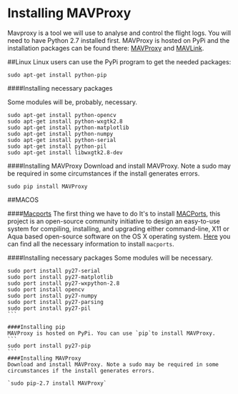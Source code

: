 # Installing MAVProxy
Mavproxy is a tool we will use to analyse and control the flight logs. You will need to have Python 2.7 installed first. MAVProxy is hosted on PyPi and the installation packages can be found there: [MAVProxy](https://pypi.python.org/pypi/MAVProxy) and [MAVLink](https://pypi.python.org/pypi/pymavlink).

##Linux
Linux users can use the PyPi program to get the needed packages:

```
sudo apt-get install python-pip
```

####Installing necessary packages

Some modules will be, probably, necessary.

```
sudo apt-get install python-opencv
sudo apt-get install python-wxgtk2.8
sudo apt-get install python-matplotlib
sudo apt-get install python-numpy
sudo apt-get install python-serial
sudo apt-get install python-pil
sudo apt-get install libwxgtk2.8-dev
```

####Installing MAVProxy
Download and install MAVProxy. Note a sudo may be required in some circumstances if the install generates errors.

```
sudo pip install MAVProxy
```

##MACOS

####[Macports](https://guide.macports.org)
The first thing we have to do It's to install [MACPorts](https://guide.macports.org), this project is an open-source community initiative to design an easy-to-use system for compiling, installing, and upgrading either command-line, X11 or Aqua based open-source software on the OS X operating system. [Here](https://guide.macports.org/chunked/installing.macports.html) you can find all the necessary information to install `macports`.

####Installing necessary packages
Some modules will be necessary.

````
sudo port install py27-serial
sudo port install py27-matplotlib
sudo port install py27-wxpython-2.8
sudo port install opencv
sudo port install py27-numpy
sudo port install py27-parsing
sudo port install py27-pil
```

####Installing pip
MAVProxy is hosted on PyPi. You can use `pip`to install MAVProxy.
```
sudo port install py27-pip
```
####Installing MAVProxy
Download and install MAVProxy. Note a sudo may be required in some circumstances if the install generates errors.

`sudo pip-2.7 install MAVProxy`
